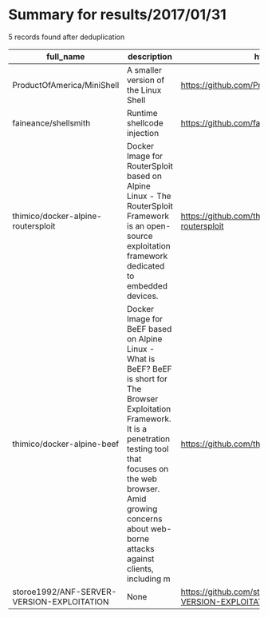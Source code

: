 
# Summary for results/2017/01/31
    
5 records found after deduplication

| full_name | description | html_url | matched_list | matched_count | pushed_at | size | stargazers_count | language | forks_count |
|--------------------------------------------|------------------------------------------------------------------------------------------------------------------------------------------------------------------------------------------------------------------------------------------------------------------|---------------------------------------------------------------|----------------|-----------------|---------------------------|--------|--------------------|------------|---------------|
| ProductOfAmerica/MiniShell | A smaller version of the Linux Shell | https://github.com/ProductOfAmerica/MiniShell | ['shellcode'] | 1 | 2017-01-31 16:43:50+00:00 | 63 | 0 | C | 1 |
| faineance/shellsmith | Runtime shellcode injection | https://github.com/faineance/shellsmith | ['shellcode'] | 1 | 2017-01-31 21:32:35+00:00 | 5 | 0 | Rust | 0 |
| thimico/docker-alpine-routersploit | Docker Image for RouterSploit based on Alpine Linux - The RouterSploit Framework is an open-source exploitation framework dedicated to embedded devices. | https://github.com/thimico/docker-alpine-routersploit | ['exploit'] | 1 | 2017-01-31 02:26:38+00:00 | 0 | 0 | | 0 |
| thimico/docker-alpine-beef | Docker Image for BeEF based on Alpine Linux - What is BeEF? BeEF is short for The Browser Exploitation Framework. It is a penetration testing tool that focuses on the web browser. Amid growing concerns about web-borne attacks against clients, including m | https://github.com/thimico/docker-alpine-beef | ['exploit'] | 1 | 2017-01-31 02:31:09+00:00 | 1 | 0 | | 1 |
| storoe1992/ANF-SERVER-VERSION-EXPLOITATION | None | https://github.com/storoe1992/ANF-SERVER-VERSION-EXPLOITATION | ['exploit'] | 1 | 2017-01-31 19:48:56+00:00 | 17519 | 0 | Java | 0 |
